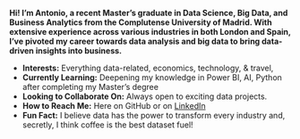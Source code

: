  **Hi! I’m Antonio, a recent Master’s graduate in Data Science, Big Data, and Business Analytics from the Complutense University of Madrid. With extensive experience across various industries in both London and Spain, I’ve pivoted my career towards data analysis and big data to bring data-driven insights into business.**

- **Interests:** Everything data-related, economics, technology, & travel,
- **Currently Learning:** Deepening my knowledge in Power BI, AI, Python after completing my Master’s degree
- **Looking to Collaborate On:** Always open to exciting data projects.
- **How to Reach Me:** Here on GitHub or on [LinkedIn](https://www.linkedin.com/in/antonio-gonzález-meseguer-5235a313a/) 
- **Fun Fact:** I believe data has the power to transform every industry and, secretly, I think coffee is the best dataset fuel!


